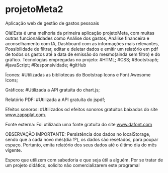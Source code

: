 # projetoMeta2
Aplicação web de gestão de gastos pessoais

Olá!Esta é uma melhoria da primeira aplicação projetoMeta, com muitas  outras funcionalidades como Análise dos gastos, Análise financeira e aconselhamento com IA, Dashboard com as informações mais relevantes, Possibilidade de filtrar, editar e deletar dados e emitir um relatório em pdf de todos os gastos até a data de emissão do mesmo(ainda sem filtro) e do gráfico.
Tecnologias empregadas no projeto:
#HTML;
#CSS;
#Bootstrap5;
#javaScript;
#Responsividade;
#gitHub 

Ícones:
#Utilizadas as bibliotecas do Bootstrap Icons e Font Awesome Icons;

Gráficos:
#Utilizada a API gratuíta do chart.js;

Relatório PDF:
#Utilizada a API gratuíta do jspdf;

Efeitos sonoros:
#Utilizados od efeitos sonoros gratuítos baixados do site www.zapsplat.com.

Fonte externa:
Foi utilizada uma fonte gratuíta do site www.dafont.com

OBSERVAÇÃO IMPORTANTE: Persistência dos dados no localStorage, sendo que a cada novo mês(dia 1º), os dados são resetados, para poupar espaço. Portanto, emita relatório dos seus dados até o último dia do mês vigente.

Espero que utilizem com sabedoria e que seja útil a alguém. 
Por se tratar de um projeto didático, solicito não comercializarem este programa!

